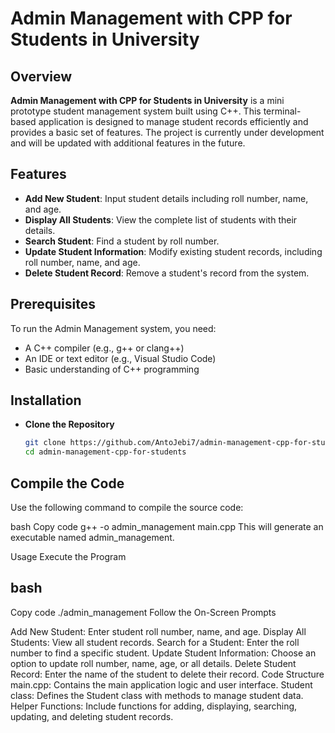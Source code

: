 # Admin Management with CPP for Students in University

## Overview

**Admin Management with CPP for Students in University** is a mini prototype student management system built using C++. This terminal-based application is designed to manage student records efficiently and provides a basic set of features. The project is currently under development and will be updated with additional features in the future.

## Features

- **Add New Student**: Input student details including roll number, name, and age.
- **Display All Students**: View the complete list of students with their details.
- **Search Student**: Find a student by roll number.
- **Update Student Information**: Modify existing student records, including roll number, name, and age.
- **Delete Student Record**: Remove a student's record from the system.

## Prerequisites

To run the Admin Management system, you need:

- A C++ compiler (e.g., g++ or clang++)
- An IDE or text editor (e.g., Visual Studio Code)
- Basic understanding of C++ programming

## Installation

- **Clone the Repository**

  ```bash
  git clone https://github.com/AntoJebi7/admin-management-cpp-for-students.git
  cd admin-management-cpp-for-students
## Compile the Code

Use the following command to compile the source code:

bash
Copy code
g++ -o admin_management main.cpp
This will generate an executable named admin_management.

Usage
Execute the Program

## bash
Copy code
./admin_management
Follow the On-Screen Prompts

Add New Student: Enter student roll number, name, and age.
Display All Students: View all student records.
Search for a Student: Enter the roll number to find a specific student.
Update Student Information: Choose an option to update roll number, name, age, or all details.
Delete Student Record: Enter the name of the student to delete their record.
Code Structure
main.cpp: Contains the main application logic and user interface.
Student class: Defines the Student class with methods to manage student data.
Helper Functions: Include functions for adding, displaying, searching, updating, and deleting student records.
